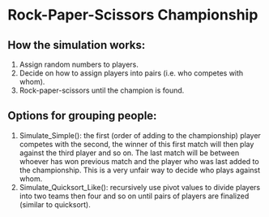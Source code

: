 # Rock-Paper-Scissors Championship

## How the simulation works:
1. Assign random numbers to players.
2. Decide on how to assign players into pairs (i.e. who competes with whom).
3. Rock-paper-scissors until the champion is found.

## Options for grouping people:
1. Simulate_Simple(): the first (order of adding to the championship) player competes with the second, the winner of this first match will then play against the third player and so on. The last match will be between whoever has won previous match and the player who was last added to the championship. This is a very unfair way to decide who plays against whom.
2. Simulate_Quicksort_Like(): recursively use pivot values to divide players into two teams then four and so on until pairs of players are finalized (similar to quicksort).
